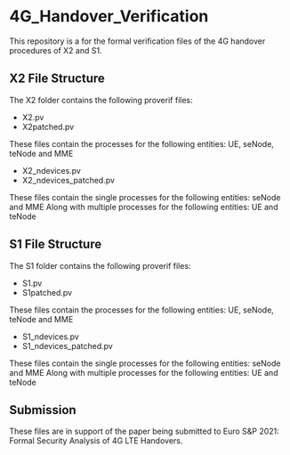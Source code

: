 # 4G_Handover_Verification

This repository is a for the formal verification files of the 4G handover procedures of X2 and S1. 

## X2 File Structure

The X2 folder contains the following proverif files:

- X2.pv
- X2patched.pv

These files contain the processes for the following entities: UE, seNode, teNode and MME

- X2_ndevices.pv
- X2_ndevices_patched.pv

These files contain the single processes for the following entities: seNode and MME
Along with multiple processes for the following entities: UE and teNode

## S1 File Structure

The S1 folder contains the following proverif files:

- S1.pv
- S1patched.pv

These files contain the processes for the following entities: UE, seNode, teNode and MME

- S1_ndevices.pv
- S1_ndevices_patched.pv

These files contain the single processes for the following entities: seNode and MME
Along with multiple processes for the following entities: UE and teNode

## Submission

These files are in support of the paper being submitted to Euro S&P 2021: Formal Security Analysis of 4G LTE Handovers.